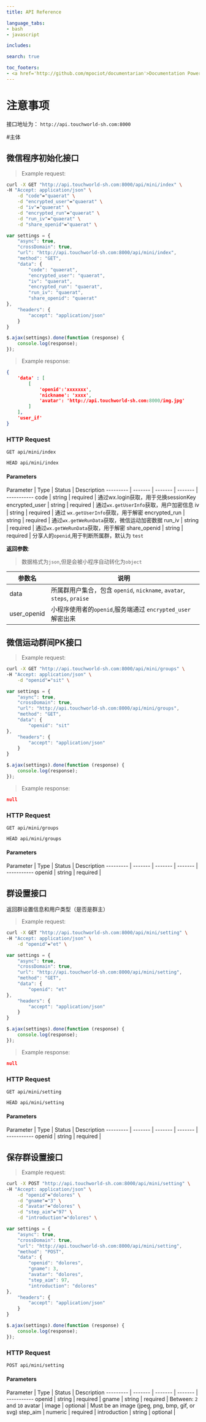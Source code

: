 ```yaml
---
title: API Reference

language_tabs:
- bash
- javascript

includes:

search: true

toc_footers:
- <a href='http://github.com/mpociot/documentarian'>Documentation Powered by Documentarian</a>
---
```

<!-- START_INFO -->
# 注意事项

 接口地址为： `http://api.touchworld-sh.com:8000`

<!-- END_INFO -->

#主体
<!-- START_6d6e66eb819571cd6b9d61a5318a8cec -->
## 微信程序初始化接口

> Example request:

```bash
curl -X GET "http://api.touchworld-sh.com:8000/api/mini/index" \
-H "Accept: application/json" \
    -d "code"="quaerat" \
    -d "encrypted_user"="quaerat" \
    -d "iv"="quaerat" \
    -d "encrypted_run"="quaerat" \
    -d "run_iv"="quaerat" \
    -d "share_openid"="quaerat" \

```

```javascript
var settings = {
    "async": true,
    "crossDomain": true,
    "url": "http://api.touchworld-sh.com:8000/api/mini/index",
    "method": "GET",
    "data": {
        "code": "quaerat",
        "encrypted_user": "quaerat",
        "iv": "quaerat",
        "encrypted_run": "quaerat",
        "run_iv": "quaerat",
        "share_openid": "quaerat"
},
    "headers": {
        "accept": "application/json"
    }
}

$.ajax(settings).done(function (response) {
    console.log(response);
});
```

> Example response:

```json
{
    'data' : [
        [
            'openid':'xxxxxxx',
            'nickname': 'xxxx',
            'avatar': 'http://api.touchworld-sh.com:8000/img.jpg'
        ]
    ],
    'user_if'
}
```

### HTTP Request
`GET api/mini/index`

`HEAD api/mini/index`

#### Parameters

Parameter | Type | Status | Description
--------- | ------- | ------- | ------- | -----------
    code | string |  required  | 通过wx.login获取，用于兑换sessionKey
    encrypted_user | string |  required  | 通过`wx.getUserInfo`获取，用户加密信息
    iv | string |  required  | 通过 `wx.getUserInfo`获取，用于解密
    encrypted_run | string |  required  | 通过`wx.getWeRunData`获取，微信运动加密数据
    run_iv | string |  required  | 通过`wx.getWeRunData`获取，用于解密
    share_openid | string |  required  | 分享人的`openid`,用于判断所属群，默认为 `test`

**返回参数**:

>数据格式为`json`,但是会被小程序自动转化为`object`

参数名 | 说明
---|---
data | 所属群用户集合，包含 `openid`, `nickname`, `avatar`, `steps`, `praise`
user_openid | 小程序使用者的`openid`,服务端通过 `encrypted_user` 解密出来

<!-- END_6d6e66eb819571cd6b9d61a5318a8cec -->

<!-- START_dc47d78648455fed5aff35e1d843865a -->
## 微信运动群间PK接口

> Example request:

```bash
curl -X GET "http://api.touchworld-sh.com:8000/api/mini/groups" \
-H "Accept: application/json" \
    -d "openid"="sit" \

```

```javascript
var settings = {
    "async": true,
    "crossDomain": true,
    "url": "http://api.touchworld-sh.com:8000/api/mini/groups",
    "method": "GET",
    "data": {
        "openid": "sit"
},
    "headers": {
        "accept": "application/json"
    }
}

$.ajax(settings).done(function (response) {
    console.log(response);
});
```

> Example response:

```json
null
```

### HTTP Request
`GET api/mini/groups`

`HEAD api/mini/groups`

#### Parameters

Parameter | Type | Status | Description
--------- | ------- | ------- | ------- | -----------
    openid | string |  required  | 

<!-- END_dc47d78648455fed5aff35e1d843865a -->

<!-- START_7feb2a3705e582d632c5487e12f15058 -->
## 群设置接口

返回群设置信息和用户类型（是否是群主）

> Example request:

```bash
curl -X GET "http://api.touchworld-sh.com:8000/api/mini/setting" \
-H "Accept: application/json" \
    -d "openid"="et" \

```

```javascript
var settings = {
    "async": true,
    "crossDomain": true,
    "url": "http://api.touchworld-sh.com:8000/api/mini/setting",
    "method": "GET",
    "data": {
        "openid": "et"
},
    "headers": {
        "accept": "application/json"
    }
}

$.ajax(settings).done(function (response) {
    console.log(response);
});
```

> Example response:

```json
null
```

### HTTP Request
`GET api/mini/setting`

`HEAD api/mini/setting`

#### Parameters

Parameter | Type | Status | Description
--------- | ------- | ------- | ------- | -----------
    openid | string |  required  | 

<!-- END_7feb2a3705e582d632c5487e12f15058 -->

<!-- START_e6a7f09b0f6dc85033e0d6f330a024b9 -->
## 保存群设置接口

> Example request:

```bash
curl -X POST "http://api.touchworld-sh.com:8000/api/mini/setting" \
-H "Accept: application/json" \
    -d "openid"="dolores" \
    -d "gname"="3" \
    -d "avatar"="dolores" \
    -d "step_aim"="97" \
    -d "introduction"="dolores" \

```

```javascript
var settings = {
    "async": true,
    "crossDomain": true,
    "url": "http://api.touchworld-sh.com:8000/api/mini/setting",
    "method": "POST",
    "data": {
        "openid": "dolores",
        "gname": 3,
        "avatar": "dolores",
        "step_aim": 97,
        "introduction": "dolores"
},
    "headers": {
        "accept": "application/json"
    }
}

$.ajax(settings).done(function (response) {
    console.log(response);
});
```


### HTTP Request
`POST api/mini/setting`

#### Parameters

Parameter | Type | Status | Description
--------- | ------- | ------- | ------- | -----------
    openid | string |  required  | 
    gname | string |  required  | Between: `2` and `10`
    avatar | image |  optional  | Must be an image (jpeg, png, bmp, gif, or svg)
    step_aim | numeric |  required  | 
    introduction | string |  optional  | 

<!-- END_e6a7f09b0f6dc85033e0d6f330a024b9 -->

